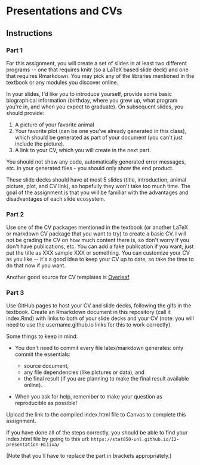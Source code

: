 # Presentations and CVs

## Instructions

### Part 1

For this assignment, you will create a set of slides in at least two different programs -- one that requires knitr (so a LaTeX based slide deck) and one that requires Rmarkdown. You may pick any of the libraries mentioned in the textbook or any modules you discover online.

In your slides, I'd like you to introduce yourself, provide some basic biographical information (birthday, where you grew up, what program you're in, and when you expect to graduate). On subsequent slides, you should provide:

1.  A picture of your favorite animal
2.  Your favorite plot (can be one you've already generated in this class), which should be generated as part of your document (you can't just include the picture).
3.  A link to your CV, which you will create in the next part.

You should not show any code, automatically generated error messages, etc. in your generated files - you should only show the end product.

These slide decks should have at most 5 slides (title, introduction, animal picture, plot, and CV link), so hopefully they won't take too much time. The goal of the assignment is that you will be familiar with the advantages and disadvantages of each slide ecosystem.

### Part 2

Use one of the CV packages mentioned in the textbook (or another LaTeX or markdown CV package that you want to try) to create a basic CV. I will not be grading the CV on how much content there is, so don't worry if you don't have publications, etc. You can add a fake publication if you want, just put the title as XXX sample XXX or something. You can customize your CV as you like -- it's a good idea to keep your CV up to date, so take the time to do that now if you want.

Another good source for CV templates is [Overleaf](https://www.overleaf.com/latex/templates/tagged/cv)

### Part 3

Use GitHub pages to host your CV and slide decks, following the gifs in the textbook. Create an Rmarkdown document in this repository (call it index.Rmd) with links to both of your slide decks and your CV (note: you will need to use the username.github.io links for this to work correctly).

Some things to keep in mind:

-   You don't need to commit every file latex/markdown generates: only commit the essentials:

    -   source document,
    -   any file dependencies (like pictures or data), and
    -   the final result (if you are planning to make the final result available online).

-   When you ask for help, remember to make your question as reproducible as possible!

Upload the link to the compiled index.html file to Canvas to complete this assignment.

If you have done all of the steps correctly, you should be able to find your index.html file by going to this url: `https://stat850-unl.github.io/12-presentation-Hiiiua/`

(Note that you'll have to replace the part in brackets appropriately.)
